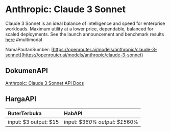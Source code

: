 # Anthropic: Claude 3 Sonnet

Claude 3 Sonnet is an ideal balance of intelligence and speed for enterprise workloads. Maximum utility at a lower price, dependable, balanced for scaled deployments.
See the launch announcement and benchmark results [here](https://www.anthropic.com/news/claude-3-family)
#multimodal

NamaPautanSumber: [https://openrouter.ai/models/anthropic/claude-3-sonnet](https://openrouter.ai/models/anthropic/claude-3-sonnet)

## DokumenAPI

[Anthropic: Claude 3 Sonnet API Docs](../apis/kl/Anthropic:_Claude_3_Sonnet.md)

## HargaAPI

| RuterTerbuka | HabAPI |
|:---|:---|
| input: $3 output: $15 | input: $3*60% output: $15*60% |
